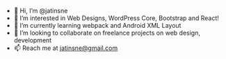 - 👋 Hi, I’m @jatinsne
- 👀 I’m interested in Web Designs, WordPress Core, Bootstrap and React!
- 🌱 I’m currently learning webpack and Android XML Layout
- 💞️ I’m looking to collaborate on freelance projects on web design, development
- 📫 Reach me at jatinsne@gmail.com
